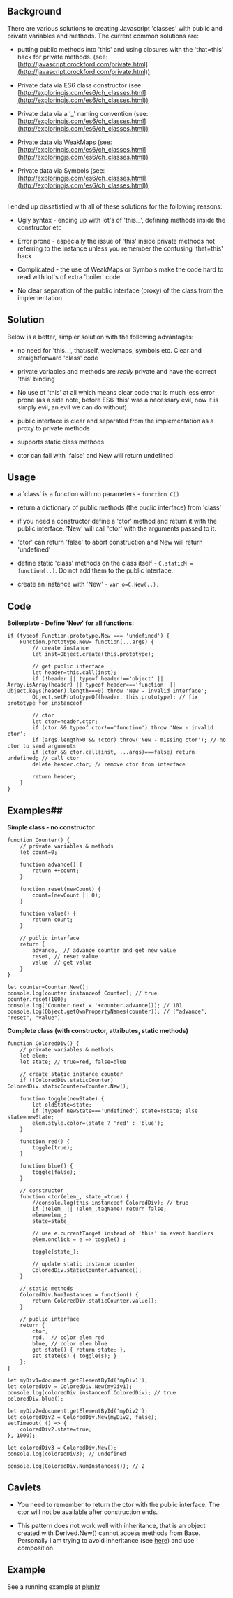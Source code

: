 ## Background ##

There are various solutions to creating Javascript 'classes' with public and private variables and methods. The current common solutions are:

 - putting public methods into 'this' and using closures with the 'that=this' hack for private methods.
(see: [http://javascript.crockford.com/private.html](http://javascript.crockford.com/private.html))

 - Private data via ES6 class constructor
 (see: [http://exploringjs.com/es6/ch_classes.html](http://exploringjs.com/es6/ch_classes.html))
 
 - Private data via a '_' naming convention
  (see: [http://exploringjs.com/es6/ch_classes.html](http://exploringjs.com/es6/ch_classes.html))

 - Private data via WeakMaps
  (see: [http://exploringjs.com/es6/ch_classes.html](http://exploringjs.com/es6/ch_classes.html))

 - Private data via Symbols
  (see: [http://exploringjs.com/es6/ch_classes.html](http://exploringjs.com/es6/ch_classes.html))

<br />
I ended up dissatisfied with all of these solutions for the following reasons:

 - Ugly syntax - ending up with lot's of 'this._', defining methods inside the constructor etc
 
 - Error prone - especially the issue of 'this' inside private methods not referring to the instance unless you remember the confusing 'that=this' hack

 - Complicated - the use of WeakMaps or Symbols make the code hard to read with lot's of extra 'boiler' code

 - No clear separation of the public interface (proxy) of the class from the implementation

## Solution ##
Below is a better, simpler solution with the following advantages:

 - no need for 'this._', that/self, weakmaps, symbols etc. Clear and straightforward 'class' code 

 - private variables and methods are _really_ private and have the correct 'this' binding

 - No use of 'this' at all which means clear code that is much less error prone (as a side note, before ES6 'this' was a necessary evil, now it is simply evil, an evil we can do without).
 
 - public interface is clear and separated from the implementation as a proxy to private methods

 - supports static class methods

 - ctor can fail with 'false' and New will return undefined

## Usage ##

 - a 'class' is a function with no parameters - `function C()`
 
 - return a dictionary of public methods (the puclic interface) from 'class'

 - if you need a constructor define a 'ctor' method and return it with the public interface. 'New' will call 'ctor' with the arguments passed to it.

 - 'ctor' can return 'false' to abort construction and New will return 'undefined'

 - define static 'class' methods on the class itself - `C.staticM = function(..)`. Do not add them to the public interface.
 - create an instance with 'New' - `var o=C.New(..);`


## Code ##

**Boilerplate - Define 'New' for all functions:**

    if (typeof Function.prototype.New === 'undefined') {
    	Function.prototype.New= function(...args) {
    		// create instance
    		let inst=Object.create(this.prototype);
    
    		// get public interface
    		let header=this.call(inst);
    		if (!header || typeof header!=='object' || Array.isArray(header) || typeof header==='function' || Object.keys(header).length===0) throw 'New - invalid interface';
    		Object.setPrototypeOf(header, this.prototype); // fix prototype for instanceof
    		
    		// ctor
    		let ctor=header.ctor;
    		if (ctor && typeof ctor!=='function') throw 'New - invalid ctor';
    		if (args.length>0 && !ctor) throw('New - missing ctor'); // no ctor to send arguments
    		if (ctor && ctor.call(inst, ...args)===false) return undefined; // call ctor
    		delete header.ctor; // remove ctor from interface
    
    		return header;
    	}
    }

## Examples##
**Simple class - no constructor**

    function Counter() {
    	// private variables & methods
    	let count=0;
    
    	function advance() {
    		return ++count;
    	}
    	
    	function reset(newCount) {
    		count=(newCount || 0);
    	}
    	
    	function value() {
    		return count;
    	}
    
    	// public interface
    	return {
    		advance,  // advance counter and get new value
    		reset, // reset value
    		value  // get value
    	}
    }
    	
    let counter=Counter.New();
    console.log(counter instanceof Counter); // true
    counter.reset(100);
    console.log('Counter next = '+counter.advance()); // 101
    console.log(Object.getOwnPropertyNames(counter)); // ["advance", "reset", "value"]

**Complete class (with constructor, attributes, static methods)**

    function ColoredDiv() {
    	// private variables & methods
    	let elem;
    	let state; // true=red, false=blue
    
    	// create static instance counter
    	if (!ColoredDiv.staticCounter) ColoredDiv.staticCounter=Counter.New();
    
    	function toggle(newState) {
    		let oldState=state;
    		if (typeof newState==='undefined') state=!state; else state=newState;
    		elem.style.color=(state ? 'red' : 'blue');
    	}
    
    	function red() {
    		toggle(true);
    	}
    	
    	function blue() {
    		toggle(false);
    	}
    	
    	// constructor
    	function ctor(elem_, state_=true) {
    		//console.log(this instanceof ColoredDiv); // true
    		if (!elem_ || !elem_.tagName) return false;
    		elem=elem_;
    		state=state_
    
    		// use e.currentTarget instead of 'this' in event handlers
    		elem.onclick = e => toggle() ;
    		
    		toggle(state_);
    		
    		// update static instance counter
    		ColoredDiv.staticCounter.advance();
    	}
    	
    	// static methods
    	ColoredDiv.NumInstances = function() {
    		return ColoredDiv.staticCounter.value();
    	}
    
    	// public interface
    	return {
    		ctor,
    		red,  // color elem red
    		blue, // color elem blue
    		get state() { return state; },
    		set state(s) { toggle(s); }
    	};
    }
    
    let myDiv1=document.getElementById('myDiv1');
    let coloredDiv = ColoredDiv.New(myDiv1);
    console.log(coloredDiv instanceof ColoredDiv); // true
    coloredDiv.blue();
    
    let myDiv2=document.getElementById('myDiv2');
    let coloredDiv2 = ColoredDiv.New(myDiv2, false);
    setTimeout( () => {
    	coloredDiv2.state=true;
    }, 1000);
    
    let coloredDiv3 = ColoredDiv.New();
    console.log(coloredDiv3); // undefined
    
    console.log(ColoredDiv.NumInstances()); // 2

## Caviets ##

 - You need to remember to return the ctor with the public interface. The ctor will not be available after construction ends.

 - This pattern does not work well with inheritance, that is an object created with Derived.New() cannot access methods from Base. Personally I am trying to avoid inheritance (see [here](https://javascriptweblog.wordpress.com/2010/12/22/delegation-vs-inheritance-in-javascript/)) and use composition.

## Example ##

See a running example at [plunkr](https://plnkr.co/edit/klYYYRMmfmwhiokb9hxI)









